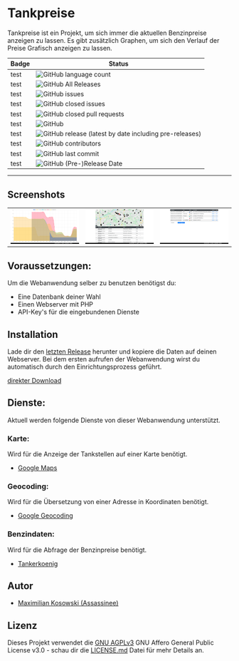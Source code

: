 # Tankpreise
Tankpreise ist ein Projekt, um sich immer die aktuellen Benzinpreise anzeigen zu lassen. Es gibt zusätzlich Graphen, um sich den Verlauf der Preise Grafisch anzeigen zu lassen.

Badge | Status
--- | ---
test | ![GitHub language count](https://img.shields.io/github/languages/count/Assassinee/Tankpreise)
test | ![GitHub All Releases](https://img.shields.io/github/downloads/Assassinee/Tankpreise/total)
test | ![GitHub issues](https://img.shields.io/github/issues/Assassinee/Tankpreise)
test | ![GitHub closed issues](https://img.shields.io/github/issues-closed/Assassinee/Tankpreise)
test | ![GitHub closed pull requests](https://img.shields.io/github/issues-pr-closed/Assassinee/Tankpreise)
test | ![GitHub](https://img.shields.io/github/license/Assassinee/Tankpreise)
test | ![GitHub release (latest by date including pre-releases)](https://img.shields.io/github/v/release/Assassinee/Tankpreise?include_prereleases)
test | ![GitHub contributors](https://img.shields.io/github/contributors-anon/Assassinee/Tankpreise)
test | ![GitHub last commit](https://img.shields.io/github/last-commit/Assassinee/Tankpreise)
test | ![GitHub (Pre-)Release Date](https://img.shields.io/github/release-date-pre/Assassinee/Tankpreise)
---

## Screenshots
<table>
    <tr>
        <td>
            <img alt="Diagramm" src="Screenshots/Diagramm.png">
        </td>
        <td>
            <img alt="Tankstellensuche" src="Screenshots/Tankstellensuche.png">
        </td>
        <td>
            <img alt="Einstellungen" src="Screenshots/Einstellungen.png">
        </td>
    </tr>
</table>

## Voraussetzungen:
Um die Webanwendung selber zu benutzen benötigst du:

- Eine Datenbank deiner Wahl
- Einen Webserver mit PHP
- API-Key's für die eingebundenen Dienste

## Installation
Lade dir den [letzten Release](https://github.com/Assassinee/Tankpreise/releases/latest) herunter und kopiere die Daten auf deinen Webserver. Bei dem ersten aufrufen der Webanwendung wirst du automatisch durch den Einrichtungsprozess  geführt.

[direkter Download](https://github.com/Assassinee/Tankpreise/releases/latest/download/asset-name.zip)

## Dienste:
Aktuell werden folgende Dienste von dieser Webanwendung unterstützt.

### Karte:
Wird für die Anzeige der Tankstellen auf einer Karte benötigt.
- [Google Maps](https://developers.google.com/maps/documentation/javascript/tutorial?hl=de)

### Geocoding:
Wird für die Übersetzung von einer Adresse in Koordinaten benötigt.
- [Google Geocoding](https://developers.google.com/maps/documentation/geocoding/start)

### Benzindaten:
Wird für die Abfrage der Benzinpreise benötigt.
- [Tankerkoenig](https://creativecommons.tankerkoenig.de/)

## Autor
- [Maximilian Kosowski (Assassinee)](https://github.com/Assassinee)

## Lizenz
Dieses Projekt verwendet die [GNU AGPLv3](LICENSE) GNU Affero General Public License v3.0 - schau dir die [LICENSE.md](LICENSE) Datei für mehr Details an.
